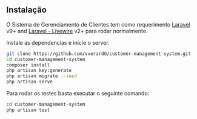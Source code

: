 ## Instalação

O Sistema de Gerenciamento de Clientes tem como requerimento [Laravel](https://laravel.com/docs/9.x) v9+ and [Laravel - Livewire](https://laravel-livewire.com/docs/2.x/installation) v2+ para rodar normalmente.

Instale as dependencias e inicie o server.

```sh
git clone https://github.com/vverardO/customer-management-system.git
cd customer-management-system
composer install
php artisan key:generate
php artisan migrate --seed
php artisan serve
```

Para rodar os testes basta executar o seguinte comando:

```sh
cd customer-management-system
php artisan test
```